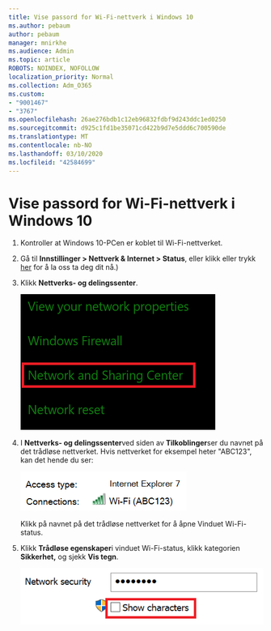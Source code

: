 ```yaml
---
title: Vise passord for Wi-Fi-nettverk i Windows 10
ms.author: pebaum
author: pebaum
manager: mnirkhe
ms.audience: Admin
ms.topic: article
ROBOTS: NOINDEX, NOFOLLOW
localization_priority: Normal
ms.collection: Adm_O365
ms.custom:
- "9001467"
- "3767"
ms.openlocfilehash: 26ae276bdb1c12eb96832fdbf9d243ddc1ed0250
ms.sourcegitcommit: d925c1fd1be35071cd422b9d7e5ddd6c700590de
ms.translationtype: MT
ms.contentlocale: nb-NO
ms.lasthandoff: 03/10/2020
ms.locfileid: "42584699"
---
```

# <a name="view-wi-fi-network-password-in-windows-10"></a>Vise passord for Wi-Fi-nettverk i Windows 10

1. Kontroller at Windows 10-PCen er koblet til Wi-Fi-nettverket.

2. Gå til **Innstillinger > Nettverk & Internet > Status**, eller klikk eller trykk [her](ms-settings:network?activationSource=GetHelp) for å la oss ta deg dit nå.)

3. Klikk **Nettverks- og delingssenter**.

    ![Nettverks- og delingssenter.](media/network-sharing-center.png)

4. I **Nettverks- og delingssenter**ved siden av **Tilkoblinger**ser du navnet på det trådløse nettverket. Hvis nettverket for eksempel heter "ABC123", kan det hende du ser:

    ![Nettverkstilkoblinger.](media/network-connections.png)

    Klikk på navnet på det trådløse nettverket for å åpne Vinduet Wi-Fi-status. 

5. Klikk **Trådløse egenskaper**i vinduet Wi-Fi-status, klikk kategorien **Sikkerhet,** og sjekk **Vis tegn**.

    ![Vis tegn på Wi-Fi-passord.](media/show-password-characters.png)

